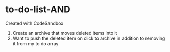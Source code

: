 # to-do-list-AND

Created with CodeSandbox

1. Create an archive that moves deleted items into it
2. Want to push the deleted item on click to archive in addition to removing it from my to do array
